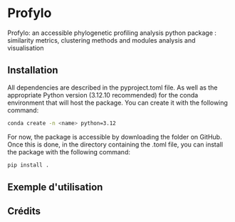 # Profylo

Profylo: an accessible phylogenetic profiling analysis python package : similarity metrics, clustering methods and modules analysis and visualisation

## Installation

All dependencies are described in the pyproject.toml file. As well as the appropriate Python version (3.12.10 recommended) for the conda environment that will host the package.
You can create it with the following command:
```bash
conda create -n <name> python=3.12
```

For now, the package is accessible by downloading the folder on GitHub. Once this is done, in the directory containing the .toml file, you can install the package with the following command:
```bash
pip install .
```

## Exemple d'utilisation


## Crédits






